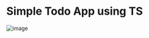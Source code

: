 # Simple Todo App using TS 

![image](https://github.com/Sahid-m/Learning-TypeScript/assets/96366284/6987b3e3-58ea-42a6-a9dd-170e7ae14253)
